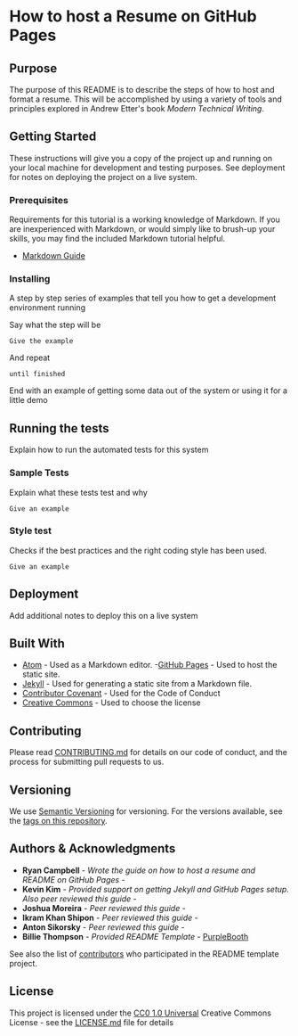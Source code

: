 # How to host a Resume on GitHub Pages

## Purpose

The purpose of this README is to describe the steps of how to host and format a resume. This will be accomplished by using a variety of tools and principles explored in Andrew Etter's book _Modern Technical Writing_.

## Getting Started

These instructions will give you a copy of the project up and running on
your local machine for development and testing purposes. See deployment
for notes on deploying the project on a live system.

### Prerequisites

Requirements for this tutorial is a working knowledge of Markdown.  If you are inexperienced with Markdown, or would simply like to brush-up your skills, you may find the included Markdown tutorial helpful.


- [Markdown Guide](https://www.markdownguide.org/basic-syntax/)

### Installing

A step by step series of examples that tell you how to get a development
environment running

Say what the step will be

    Give the example

And repeat

    until finished

End with an example of getting some data out of the system or using it
for a little demo

## Running the tests

Explain how to run the automated tests for this system

### Sample Tests

Explain what these tests test and why

    Give an example

### Style test

Checks if the best practices and the right coding style has been used.

    Give an example

## Deployment

Add additional notes to deploy this on a live system

## Built With
  - [Atom](https://atom.io/) - Used as a Markdown editor.
  -[GitHub Pages](https://pages.github.com/) - Used to host the static site.
  - [Jekyll](https://jekyllrb.com/) - Used for generating a static site from a Markdown file.
  - [Contributor Covenant](https://www.contributor-covenant.org/) - Used
for the Code of Conduct
  - [Creative Commons](https://creativecommons.org/) - Used to choose
    the license

## Contributing

Please read [CONTRIBUTING.md](CONTRIBUTING.md) for details on our code
of conduct, and the process for submitting pull requests to us.

## Versioning

We use [Semantic Versioning](http://semver.org/) for versioning. For the versions
available, see the [tags on this
repository](https://github.com/PurpleBooth/a-good-readme-template/tags).

## Authors & Acknowledgments
- **Ryan Campbell** - *Wrote the guide on how to host a resume and README on GitHub Pages* -
- **Kevin Kim** - *Provided support on getting Jekyll and GitHub Pages setup. Also peer reviewed this guide* -
- **Joshua Moreira** - *Peer reviewed this guide* -
- **Ikram Khan Shipon** - *Peer reviewed this guide* -
- **Anton Sikorsky** - *Peer reviewed this guide* -
- **Billie Thompson** - *Provided README Template* -
    [PurpleBooth](https://github.com/PurpleBooth)

See also the list of
[contributors](https://github.com/PurpleBooth/a-good-readme-template/contributors)
who participated in the README template project.

## License

This project is licensed under the [CC0 1.0 Universal](LICENSE.md)
Creative Commons License - see the [LICENSE.md](LICENSE.md) file for
details
